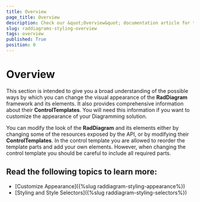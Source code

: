 ```yaml
---
title: Overview
page_title: Overview
description: Check our &quot;Overview&quot; documentation article for the RadDiagram {{ site.framework_name }} control.
slug: raddiagrams-styling-overview
tags: overview
published: True
position: 0
---
```


# Overview

This section is intended to give you a broad understanding of the possible ways by which you can change the visual appearance of the __RadDiagram__ framework and its elements. It also provides comprehensive information about their __ControlTemplates__. You will need this information if you want to customize the appearance of your Diagramming solution.

You can modify the look of the __RadDiagram__ and its elements either by changing some of the resources exposed by the API, or by modifying their __ControlTemplates__. In the control template you are allowed to reorder the template parts and add your own elements. However, when changing the control template you should be careful to include all required parts.	  

## Read the following topics to learn more:
* [Customize Appearance]({%slug raddiagram-styling-appearance%})
* [Styling and Style Selectors]({%slug raddiagram-styling-selectors%})
